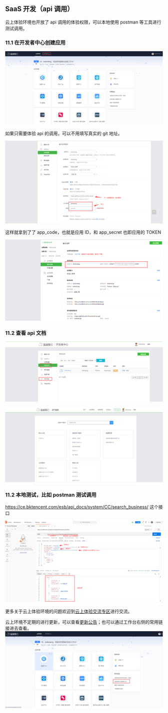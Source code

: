 ## SaaS 开发（api 调用）

云上体验环境也开放了 api 调用的体验权限，可以本地使用 postman 等工具进行测试调用。

### 11.1 在开发者中心创建应用

![](./assets/2022-02-18-17-58-24.png)

如果只需要体验 api 的调用，可以不用填写真实的 git 地址。

![](./assets/2022-02-18-17-58-31.png)

这样就拿到了了 app_code，也就是应用 ID，和 app_secret 也即应用的 TOKEN

![](./assets/2022-02-18-17-58-37.png)

### 11.2 查看 api 文档

![](./assets/2022-02-18-17-58-46.png)

![](./assets/2022-02-18-17-58-50.png)

### 11.2 本地测试，比如 postman 测试调用

https://ce.bktencent.com/esb/api_docs/system/CC/search_business/ 这个接口

![](./assets/2022-02-18-17-58-59.png)


更多关于云上体验环境的问题欢迎到[云上体验交流专区](https://bk.tencent.com/s-mart/community/question/5612)进行交流。

云上环境不定期的进行更新，可以查看[更新公告](./CHANGE_LOG.md)；也可以通过工作台右侧的常用链接进去查看。
![](./assets/2022-02-18-17-59-06.png)
